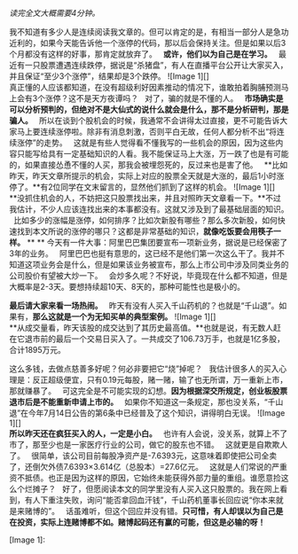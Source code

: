 *读完全文大概需要4分钟。*
  
我不知道有多少人是连续阅读我文章的。但可以肯定的是，有相当一部分人是急功近利的，如果今天能告诉他一个涨停的代码，那以后会保持关注。但是如果以后3个月都没有这样的好事，那肯定就放弃了。
 
**或许，他们以为自己是在学习。**
 
最近有一只股票遭遇连续跌停，据说是“杀猪盘”，有人在直播平台公开让大家买入，并且保证“至少3个涨停”，结果却是3个跌停。
![Image 1][]
   
真正懂的人应该都知道，在没有超级利好因素推动的情况下，谁敢拍着胸脯预测马上会有3个涨停？这不是天方夜谭吗？
 
对了，骗的就是不懂的人。
 
**市场确实是可以分析预判的，但绝对不是大仙式的说什么就会是什么，那不是分析研判，那是骗人。**
 
所以在谈到个股机会的时候，我通常不会讲得太过直接，更不可能告诉大家马上要连续涨停啦。除非有消息刺激，否则平白无故，任何人都分析不出“将连续涨停”的走势。
 
这就是有些人觉得看不懂我写的一些机会的原因，因为这些内容只能写给具有一定基础知识的人看。我不能保证马上大涨，万一跌了也是有可能的，如果直接怂恿不懂的人买，那我会被埋怨死的，反过来也是害了他。
 
**比如昨天，昨天文章所提示的机会，实际上对应的股票全天就是大涨的，最后1小时涨停了。**有2位同学在文末留言的，显然他们抓到了这样的机会。
![Image 1][]
 
**没抓住机会的人，不妨把这只股票找出来，并且对照昨天文章看一下。**不过我估计，不少人应该连找出来的本事都没有。这就又涉及到了最基础层面的知识。
 
比如多少的涨幅是涨停，如何排序？比如次新股有哪些？那么多次新股，如何快速找到本文所说的涨停的哪只？这都是非常基础的知识，**就像吃饭要会用筷子一样。**
** **
今天有一件大事：阿里巴巴集团要宣布一项新业务，据说是已经保密了3年的业务。
 
阿里巴巴也挺有意思的，这已经不是他们第一次这么干了。我并不知道这项业务会是什么，但是如果该业务被宣布，那么上市公司中涉及同类业务的公司股价有望被大炒一下。
 
会炒多久呢？不好说，毕竟现在什么都不知道，但是大概率是2-3天。要想持续超10天、8天的，那种可能性也是极小的。
 
  
  
**最后请大家来看一场热闹。**
 
昨天有没有人买入千山药机的？也就是“千山退”。如果有，**那么这就是一个为无知买单的典型案例。**
![Image 1][]
   
**从成交量看，昨天该股的成交达到了其历史最高值。**也就是说，有无数人赶在它退市前的最后一个交易日买入了。一共成交了106.73万手，也就是1亿多股，合计1895万元。
  
这么多钱，去做点慈善多好呢？何必非要把它“烧”掉呢？
 
我估计很多人的买入心理是：反正超级便宜，只有0.19元每股，赌一赌，输了也无所谓，万一重新上市，那就赚暴了。
 
可这完全是不可能实现的幻想。**因为根据深交所规定，创业板股票退市后是不能重新申请上市的。**
 
如果你不知道这一条规定，那也没关系，“千山退”在今年7月14日公告的第6条中已经普及了这个知识，讲得明白无误。
![Image 1][]
   
**所以昨天还在疯狂买入的人，一定是小白。**
 
也许有人会说，没关系，就算上不了市了，那至少也是一家医疗行业的公司，做它的股东也不错。
 
这就更是自欺欺人了。
 
很简单，该公司目前每股净资产是-7.6393元，这意味着即使把公司全卖了，还倒欠外债7.6393×3.614亿（总股本）=27.6亿元。
 
这就是人们常说的严重资不抵债。也正是因为这样的原因，它始终未能获得外部力量的重组。谁愿意捡这么个烂摊子？
 
好了，但愿阅读本文的同学里没有人买入这只股票的。我在网上看到，有人下重注失败，询问“能否拿回血汗钱”，千山药机董事长回应说“你本来就是来赌博的”。
 
话虽难听，但这个回应并没有错。**只可惜，有人却误以为自己是在投资，实际上连赌博都不如。赌博起码还有赢的可能，但这是必输的呀！**

[Image 1]: 